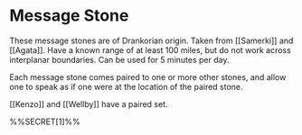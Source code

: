 # Message Stone

These message stones are of Drankorian origin. Taken from [[Samerki]] and [[Agata]]. Have a known range of at least 100 miles, but do not work across interplanar boundaries. Can be used for 5 minutes per day.

Each message stone comes paired to one or more other stones, and allow one to speak as if one were at the location of the paired stone. 

[[Kenzo]] and [[Wellby]] have a paired set. 

 %%SECRET[1]%%